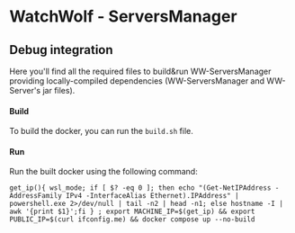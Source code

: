 # WatchWolf - ServersManager
## Debug integration

Here you'll find all the required files to build&run WW-ServersManager providing locally-compiled dependencies (WW-ServersManager and WW-Server's jar files).

#### Build

To build the docker, you can run the `build.sh` file.

#### Run

Run the built docker using the following command:

```
get_ip(){ wsl_mode; if [ $? -eq 0 ]; then echo "(Get-NetIPAddress -AddressFamily IPv4 -InterfaceAlias Ethernet).IPAddress" | powershell.exe 2>/dev/null | tail -n2 | head -n1; else hostname -I | awk '{print $1}';fi } ; export MACHINE_IP=$(get_ip) && export PUBLIC_IP=$(curl ifconfig.me) && docker compose up --no-build
```